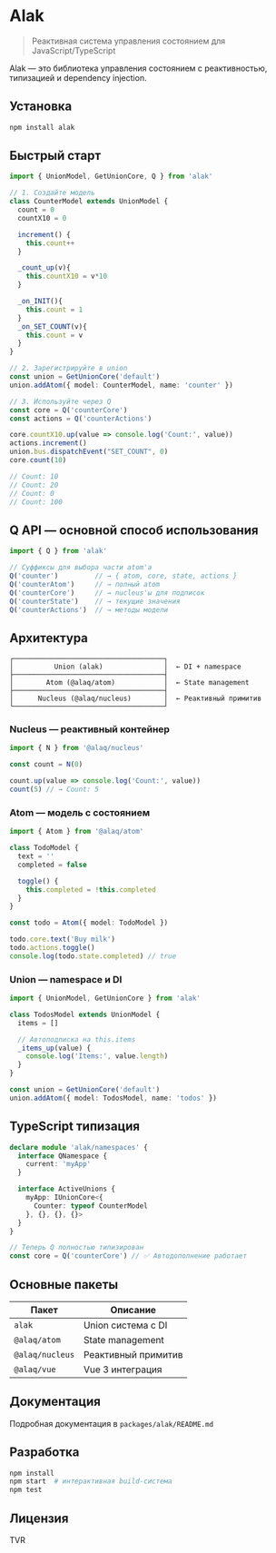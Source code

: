 # Alak

> Реактивная система управления состоянием для JavaScript/TypeScript

Alak — это библиотека управления состоянием с реактивностью, типизацией и dependency injection.

## Установка

```bash
npm install alak
```

## Быстрый старт

```typescript
import { UnionModel, GetUnionCore, Q } from 'alak'

// 1. Создайте модель
class CounterModel extends UnionModel {
  count = 0
  countX10 = 0

  increment() {
    this.count++
  }

  _count_up(v){
    this.countX10 = v*10
  }

  _on_INIT(){
    this.count = 1
  }
  _on_SET_COUNT(v){
    this.count = v
  }
}

// 2. Зарегистрируйте в union
const union = GetUnionCore('default')
union.addAtom({ model: CounterModel, name: 'counter' })

// 3. Используйте через Q
const core = Q('counterCore')
const actions = Q('counterActions')

core.countX10.up(value => console.log('Count:', value))
actions.increment()
union.bus.dispatchEvent("SET_COUNT", 0)
core.count(10)

// Count: 10
// Count: 20
// Count: 0
// Count: 100
```

## Q API — основной способ использования

```typescript
import { Q } from 'alak'

// Суффиксы для выбора части atom'а
Q('counter')         // → { atom, core, state, actions }
Q('counterAtom')     // → полный atom
Q('counterCore')     // → nucleus'ы для подписок
Q('counterState')    // → текущие значения
Q('counterActions')  // → методы модели
```

## Архитектура

```
┌─────────────────────────────────────┐
│          Union (alak)               │  ← DI + namespace
├─────────────────────────────────────┤
│        Atom (@alaq/atom)            │  ← State management
├─────────────────────────────────────┤
│      Nucleus (@alaq/nucleus)        │  ← Реактивный примитив
└─────────────────────────────────────┘
```

### Nucleus — реактивный контейнер

```typescript
import { N } from '@alaq/nucleus'

const count = N(0)

count.up(value => console.log('Count:', value))
count(5) // → Count: 5
```

### Atom — модель с состоянием

```typescript
import { Atom } from '@alaq/atom'

class TodoModel {
  text = ''
  completed = false

  toggle() {
    this.completed = !this.completed
  }
}

const todo = Atom({ model: TodoModel })

todo.core.text('Buy milk')
todo.actions.toggle()
console.log(todo.state.completed) // true
```

### Union — namespace и DI

```typescript
import { UnionModel, GetUnionCore } from 'alak'

class TodosModel extends UnionModel {
  items = []

  // Автоподписка на this.items
  _items_up(value) {
    console.log('Items:', value.length)
  }
}

const union = GetUnionCore('default')
union.addAtom({ model: TodosModel, name: 'todos' })
```

## TypeScript типизация

```typescript
declare module 'alak/namespaces' {
  interface QNamespace {
    current: 'myApp'
  }

  interface ActiveUnions {
    myApp: IUnionCore<{
      Counter: typeof CounterModel
    }, {}, {}, {}>
  }
}

// Теперь Q полностью типизирован
const core = Q('counterCore') // ✅ Автодополнение работает
```

## Основные пакеты

| Пакет | Описание |
|-------|----------|
| `alak` | Union система с DI |
| `@alaq/atom` | State management |
| `@alaq/nucleus` | Реактивный примитив |
| `@alaq/vue` | Vue 3 интеграция |

## Документация

Подробная документация в `packages/alak/README.md`

## Разработка

```bash
npm install
npm start  # интерактивная build-система
npm test
```

## Лицензия

TVR
